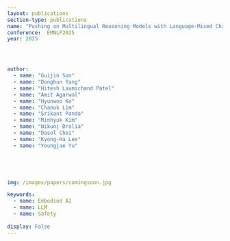 ```yaml
---
layout: publications
section-type: publications
name: "Pushing on Multilingual Reasoning Models with Language-Mixed Chain-of-Thought"
conference:  EMNLP2025
year: 2025




author:
  - name: "Guijin Son"
  - name: "Donghun Yang"
  - name: "Hitesh Laxmichand Patel"
  - name: "Amit Agarwal"
  - name: "Hyunwoo Ko"
  - name: "Chanuk Lim"
  - name: "Srikant Panda"
  - name: "Minhyuk Kim"
  - name: "Nikunj Drolia"
  - name: "Dasol Choi"
  - name: "Kyong-Ha Lee"
  - name: "Youngjae Yu"



  

img: /images/papers/comingsoon.jpg

keywords:
  - name: Embodied AI
  - name: LLM
  - name: Safety
  
display: False
---
```


